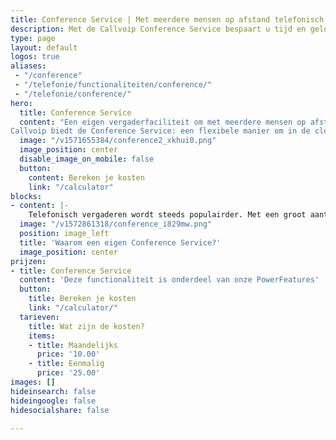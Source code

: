 ```yaml
---
title: Conference Service | Met meerdere mensen op afstand telefonisch vergaderen
description: Met de Callvoip Conference Service bespaart u tijd en geld voor vergaderen op afstand.
type: page
layout: default
logos: true
aliases: 
 - "/conference"
 - "/telefonie/functionaliteiten/conference/"
 - "/telefonie/conference/"
hero:
  title: Conference Service
  content: "Een eigen vergaderfaciliteit om met meerdere mensen op afstand telefonisch vergaderen?
Callvoip biedt de Conference Service: een flexibele manier om in de cloud telefonisch met groepen mensen te vergaderen. Overal en altijd, zo lang als u maar wenst. Bellers betalen normale belkosten, voor u geen meerkosten over de gesprekken. <br><b>Met de Callvoip Conference Service bespaart u tijd en geld voor vergaderen op afstand.</b>"
  image: "/v1571655384/conference2_xkhui0.png"
  image_position: center
  disable_image_on_mobile: false
  button:
    content: Bereken je kosten
    link: "/calculator"
blocks:
- content: |-
    Telefonisch vergaderen wordt steeds populairder. Met een groot aantal thuiswerkers, externe samenwerkingen en de meerwaarde van live afstemming in de groep neemt de toegevoegde waarde van een goede Conference Service toe. Callvoip biedt u een praktische tool om op afstand te vergaderen met collega’s en externen: een nummer, uw eigen conference box, uw relaties bellen in, u geeft hen de toegangscode, klaar! Een Conference Service vergroot de waarde van uw telefoonsysteem voor u en uw relaties!<br><br><b>Voordelen van telefonisch vergaderen:</b><br>Gebruiksgemak: bellen, inloggen en vergaderen<br>Efficiënt: geen reistijd, lage kosten, effectief vergaderen!<br>Globaal: Engelse prompts, nummer ook toegankelijk vanuit het buitenland<br>Voordelig: geen toeslag over vergader-gesprekstijd<br><br><a href="https://www.callvoip.nl/ondersteuning/extra-features/conferencing-service-handleiding/" class="button">Hoe werkt het?</a>
  image: "/v1572861318/conference_i829mw.png"
  position: image_left
  title: 'Waarom een eigen Conference Service?'
  image_position: center
prijzen:
- title: Conference Service
  content: 'Deze functionaliteit is onderdeel van onze PowerFeatures'
  button:
    title: Bereken je kosten
    link: "/calculator/"
  tarieven:
    title: Wat zijn de kosten?
    items:
    - title: Maandelijks
      price: '10.00'
    - title: Eenmalig
      price: '25.00'
images: []
hideinsearch: false
hideingoogle: false
hidesocialshare: false

---
```

